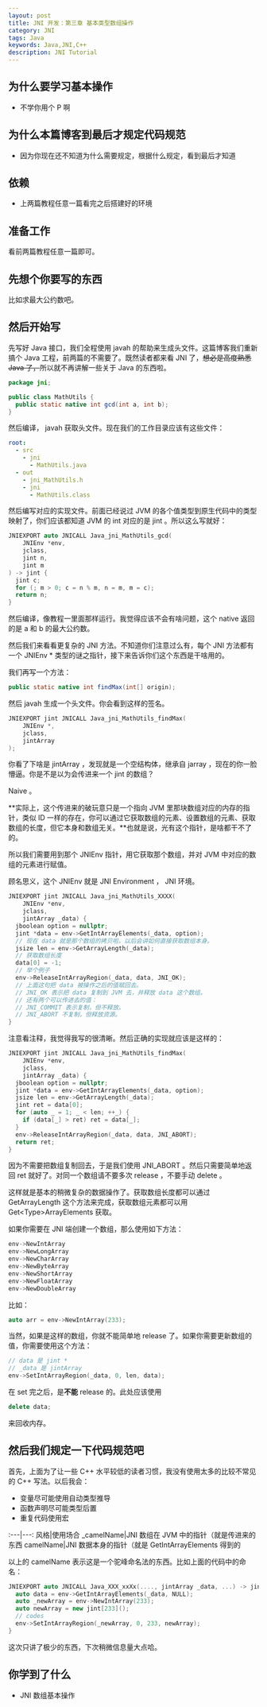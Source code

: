 ```yaml
---
layout: post
title: JNI 开发：第三章 基本类型数组操作
category: JNI
tags: Java
keywords: Java,JNI,C++
description: JNI Tutorial
---
```


## 为什么要学习基本操作

+ 不学你用个 P 啊

## 为什么本篇博客到最后才规定代码规范

+ 因为你现在还不知道为什么需要规定，根据什么规定，看到最后才知道

## 依赖

+ 上两篇教程任意一篇看完之后搭建好的环境

## 准备工作

看前两篇教程任意一篇即可。

## 先想个你要写的东西

比如求最大公约数吧。

## 然后开始写

先写好 Java 接口，我们全程使用 javah 的帮助来生成头文件。这篇博客我们重新搞个 Java 工程，前两篇的不需要了。既然读者都来看 JNI 了，~~想必是高度熟悉 Java 了，~~所以就不再讲解一些关于 Java 的东西啦。

```java
package jni;

public class MathUtils {
  public static native int gcd(int a, int b);
}
```

然后编译， javah 获取头文件。现在我们的工作目录应该有这些文件：

```yml
root:
  - src
    - jni
      - MathUtils.java
  - out
    - jni_MathUtils.h
    - jni
      - MathUtils.class
```

然后编写对应的实现文件。前面已经说过 JVM 的各个值类型到原生代码中的类型映射了，你们应该都知道 JVM 的 int 对应的是 jint 。所以这么写就好：

```c
JNIEXPORT auto JNICALL Java_jni_MathUtils_gcd(
    JNIEnv *env,
    jclass,
    jint n,
    jint m
) -> jint {
  jint c;
  for (; m > 0; c = n % m, n = m, m = c);
  return n;
}
```

然后编译，像教程一里面那样运行。我觉得应该不会有啥问题，这个 native 返回的是 a 和 b 的最大公约数。

然后我们来看看更复杂的 JNI 方法。不知道你们注意过么有，每个 JNI 方法都有一个 JNIEnv \* 类型的谜之指针，接下来告诉你们这个东西是干啥用的。

我们再写一个方法：

```java
public static native int findMax(int[] origin);
```

然后 javah 生成一个头文件。你会看到这样的签名。

```cpp
JNIEXPORT jint JNICALL Java_jni_MathUtils_findMax(
    JNIEnv *,
    jclass,
    jintArray
);
```

你看了下啥是 jintArray ，发现就是一个空结构体，继承自 jarray ，现在的你一脸懵逼。你是不是以为会传进来一个 jint 的数组？

Naive 。

**实际上，这个传进来的破玩意只是一个指向 JVM 里那块数组对应的内存的指针，类似 ID 一样的存在，你可以通过它获取数组的元素、设置数组的元素、获取数组的长度，但它本身和数组无关。**也就是说，光有这个指针，是啥都干不了的。

所以我们需要用到那个 JNIEnv 指针，用它获取那个数组，并对 JVM 中对应的数组的元素进行赋值。

顾名思义，这个 JNIEnv 就是 JNI Environment ， JNI 环境。

```cpp
JNIEXPORT jint JNICALL Java_jni_MathUtils_XXXX(
    JNIEnv *env,
    jclass,
    jintArray _data) {
  jboolean option = nullptr;
  jint *data = env->GetIntArrayElements(_data, option);
  // 现在 data 就是那个数组的拷贝啦。以后会讲如何直接获取数组本身。
  jsize len = env->GetArrayLength(_data);
  // 获取数组长度
  data[0] = -1;
  // 举个例子
  env->ReleaseIntArrayRegion(_data, data, JNI_OK);
  // 上面这句把 data 被操作之后的值赋回去。
  // JNI_OK 表示把 data 复制到 JVM 去，并释放 data 这个数组。
  // 还有两个可以传进去的值：
  // JNI_COMMIT 表示复制，但不释放。
  // JNI_ABORT 不复制，但释放资源。
}
```

注意看注释，我觉得我写的很清晰。然后正确的实现就应该是这样的：

```cpp
JNIEXPORT jint JNICALL Java_jni_MathUtils_findMax(
    JNIEnv *env,
    jclass,
    jintArray _data) {
  jboolean option = nullptr;
  jint *data = env->GetIntArrayElements(_data, option);
  jsize len = env->GetArrayLength(_data);
  jint ret = data[0];
  for (auto _ = 1; _ < len; ++_) {
    if (data[_] > ret) ret = data[_];
  }
  env->ReleaseIntArrayRegion(_data, data, JNI_ABORT);
  return ret;
}
```

因为不需要把数组复制回去，于是我们使用 JNI_ABORT 。然后只需要简单地返回 ret 就好了。对同一个数组请不要多次 release ，不要手动 delete 。

这样就是基本的稍微复杂的数据操作了。获取数组长度都可以通过 GetArrayLength 这个方法来完成，获取数组元素都可以用 Get\<Type\>ArrayElements 获取。

如果你需要在 JNI 端创建一个数组，那么使用如下方法：

```cpp
env->NewIntArray
env->NewLongArray
env->NewCharArray
env->NewByteArray
env->NewShortArray
env->NewFloatArray
env->NewDoubleArray
```

比如：

```cpp
auto arr = env->NewIntArray(233);
```

当然，如果是这样的数组，你就不能简单地 release 了。如果你需要更新数组的值，你需要使用这个方法：

```cpp
// data 是 jint *
// _data 是 jintArray
env->SetIntArrayRegion(_data, 0, len, data);
```

在 set 完之后，是**不能** release 的。此处应该使用

```cpp
delete data;
```

来回收内存。

## 然后我们规定一下代码规范吧

首先，上面为了让一些 C++ 水平较低的读者习惯，我没有使用太多的比较不常见的 C++ 写法。以后我会：

+ 变量尽可能使用自动类型推导
+ 函数声明尽可能类型后置
+ 重复代码使用宏

:---|---:
风格|使用场合
_camelName|JNI 数组在 JVM 中的指针（就是传进来的东西
camelName|JNI 数据本身的指针（就是 GetIntArrayElements 得到的

以上的 camelName 表示这是一个驼峰命名法的东西。比如上面的代码中的命名：

```cpp
JNIEXPORT auto JNICALL Java_XXX_xxXx(...., jintArray _data, ...) -> jint {
  auto data = env->GetIntArrayElements(_data, NULL);
  auto _newArray = env->NewIntArray(233);
  auto newArray = new jint[233]();
  // codes
  env->SetIntArrayRegion(_newArray, 0, 233, newArray);
}
```

这次只讲了极少的东西，下次稍微信息量大点哈。

## 你学到了什么

+ JNI 数组基本操作
